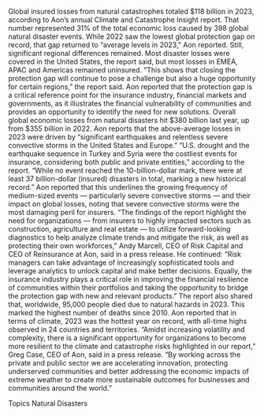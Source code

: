 Global insured losses from natural catastrophes totaled $118 billion in 2023, according to Aon’s annual Climate and Catastrophe Insight report. That number represented 31% of the total economic loss caused by 398 global natural disaster events.
While 2022 saw the lowest global protection gap on record, that gap returned to “average levels in 2023,” Aon reported. Still, significant regional differences remained. Most disaster losses were covered in the United States, the report said, but most losses in EMEA, APAC and Americas remained uninsured.
“This shows that closing the protection gap will continue to pose a challenge but also a huge opportunity for certain regions,” the report said.
Aon reported that the protection gap is a critical reference point for the insurance industry, financial markets and governments, as it illustrates the financial vulnerability of communities and provides an opportunity to identify the need for new solutions.
Overall global economic losses from natural disasters hit $380 billion last year, up from $355 billion in 2022. Aon reports that the above-average losses in 2023 were driven by “significant earthquakes and relentless severe convective storms in the United States and Europe.”
“U.S. drought and the earthquake sequence in Turkey and Syria were the costliest events for insurance, considering both public and private entities,” according to the report. “While no event reached the 10-billion-dollar mark, there were at least 37 billion-dollar (insured) disasters in total, marking a new historical record.”
Aon reported that this underlines the growing frequency of medium-sized events — particularly severe convective storms — and their impact on global losses, noting that severe convective storms were the most damaging peril for insurers.
“The findings of the report highlight the need for organizations — from insurers to highly impacted sectors such as construction, agriculture and real estate — to utilize forward-looking diagnostics to help analyze climate trends and mitigate the risk, as well as protecting their own workforces,” Andy Marcell, CEO of Risk Capital and CEO of Reinsurance at Aon, said in a press release.
He continued: “Risk managers can take advantage of increasingly sophisticated tools and leverage analytics to unlock capital and make better decisions. Equally, the insurance industry plays a critical role in improving the financial resilience of communities within their portfolios and taking the opportunity to bridge the protection gap with new and relevant products.”
The report also shared that, worldwide, 95,000 people died due to natural hazards in 2023. This marked the highest number of deaths since 2010. Aon reported that in terms of climate, 2023 was the hottest year on record, with all-time highs observed in 24 countries and territories.
“Amidst increasing volatility and complexity, there is a significant opportunity for organizations to become more resilient to the climate and catastrophe risks highlighted in our report,” Greg Case, CEO of Aon, said in a press release. “By working across the private and public sector we are accelerating innovation, protecting underserved communities and better addressing the economic impacts of extreme weather to create more sustainable outcomes for businesses and communities around the world.”

Topics
Natural Disasters
